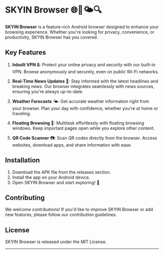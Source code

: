# SKYIN Browser 🌐📰🌤️🔍

**SKYIN Browser** is a feature-rich Android browser designed to enhance your browsing experience. Whether you're looking for privacy, convenience, or productivity, SKYIN Browser has you covered.

## Key Features

1. **Inbuilt VPN** 🔒: Protect your online privacy and security with our built-in VPN. Browse anonymously and securely, even on public Wi-Fi networks.

2. **Real-Time News Updates** 📰: Stay informed with the latest headlines and breaking news. Our browser integrates seamlessly with news sources, ensuring you're always up-to-date.

3. **Weather Forecasts** 🌤️: Get accurate weather information right from your browser. Plan your day with confidence, whether you're at home or traveling.

4. **Floating Browsing** 🚀: Multitask effortlessly with floating browsing windows. Keep important pages open while you explore other content.

5. **QR Code Scanner** 📷: Scan QR codes directly from the browser. Access websites, download apps, and share information with ease.

## Installation

1. Download the APK file from the releases section.
2. Install the app on your Android device.
3. Open SKYIN Browser and start exploring! 🚀

## Contributing

We welcome contributions! If you'd like to improve SKYIN Browser or add new features, please follow our contribution guidelines.

## License

SKYIN Browser is released under the MIT License.

---

